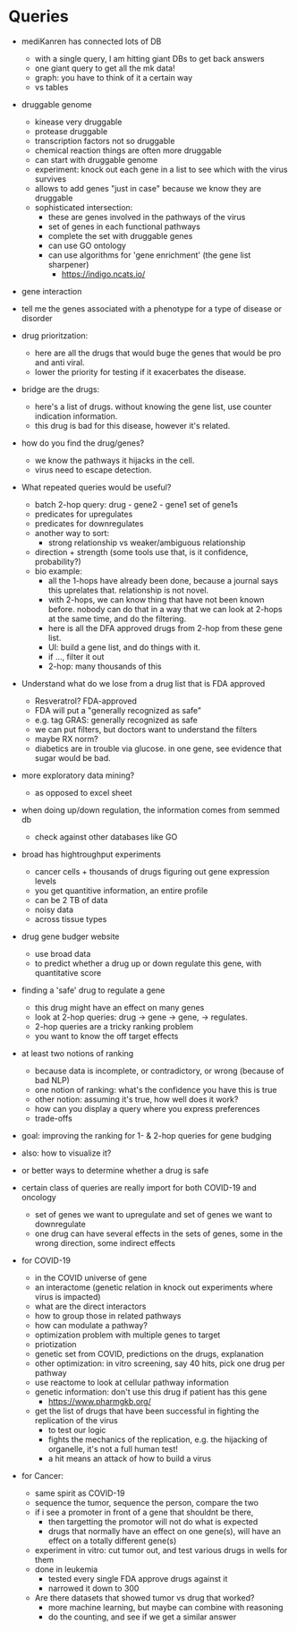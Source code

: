# Queries

- mediKanren has connected lots of DB
  - with a single query, I am hitting giant DBs to get back answers
  - one giant query to get all the mk data!
  - graph: you have to think of it a certain way
  - vs tables
  
- druggable genome
  - kinease very druggable
  - protease druggable
  - transcription factors not so druggable
  - chemical reaction things are often more druggable
  - can start with druggable genome
  - experiment: knock out each gene in a list to see which with the virus survives
  - allows to add genes "just in case" because we know they are druggable
  - sophisticated intersection:
    - these are genes involved in the pathways of the virus
    - set of genes in each functional pathways
    - complete the set with druggable genes
    - can use GO ontology
    - can use algorithms for 'gene enrichment' (the gene list sharpener)
      - https://indigo.ncats.io/
- gene interaction
- tell me the genes associated with a phenotype for a type of disease or disorder
- drug prioritzation:
  - here are all the drugs that would buge the genes that would be pro and anti viral.
  - lower the priority for testing if it exacerbates the disease.
- bridge are the drugs:
  - here's a list of drugs. without knowing the gene list, use counter indication information.
  - this drug is bad for this disease, however it's related.
- how do you find the drug/genes?
  - we know the pathways it hijacks in the cell.
  - virus need to escape detection.

- What repeated queries would be useful?
  - batch 2-hop query: drug - gene2 - gene1
    set of gene1s
  - predicates for upregulates
  - predicates for downregulates
  - another way to sort:
    - strong relationship vs weaker/ambiguous relationship
  - direction + strength (some tools use that, is it confidence, probability?)
  - bio example:
    - all the 1-hops have already been done, because a journal says this uprelates that. relationship is not novel.
    - with 2-hops, we can know thing that have not been known before. nobody can do that in a way that we can look at 2-hops at the same time, and do the filtering.
    - here is all the DFA approved drugs from 2-hop from these gene list.
    - UI: build a gene list, and do things with it.
    - if ..., filter it out
    - 2-hop: many thousands of this
- Understand what do we lose from a drug list that is FDA approved
  - Resveratrol? FDA-approved
  - FDA will put a "generally recognized as safe"
  - e.g. tag GRAS: generally recognized as safe
  - we can put filters, but doctors want to understand the filters
  - maybe RX norm?
  - diabetics are in trouble via glucose. in one gene, see evidence that sugar would be bad.

- more exploratory data mining?
  - as opposed to excel sheet

- when doing up/down regulation, the information comes from semmed db
  - check against other databases like GO
- broad has hightroughput experiments
  - cancer cells + thousands of drugs figuring out gene expression levels
  - you get quantitive information, an entire profile
  - can be 2 TB of data
  - noisy data
  - across tissue types
- drug gene budger website
  - use broad data
  - to predict whether a drug up or down regulate this gene, with quantitative score

- finding a 'safe' drug to regulate a gene
  - this drug might have an effect on many genes
  - look at 2-hop queries: drug -> gene -> gene, -> regulates.
  - 2-hop queries are a tricky ranking problem
  - you want to know the off target effects

- at least two notions of ranking
  - because data is incomplete, or contradictory, or wrong (because of bad NLP)
  - one notion of ranking: what's the confidence you have this is true
  - other notion: assuming it's true, how well does it work?
  - how can you display a query where you express preferences
  - trade-offs

- goal: improving the ranking for 1- & 2-hop queries for gene budging

- also: how to visualize it?

- or better ways to determine whether a drug is safe

- certain class of queries are really import for both COVID-19 and oncology
  - set of genes we want to upregulate and set of genes we want to downregulate
  - one drug can have several effects in the sets of genes, some in the wrong direction, some indirect effects

- for COVID-19
  - in the COVID universe of gene
  - an interactome (genetic relation in knock out experiments where virus is impacted)
  - what are the direct interactors
  - how to group those in related pathways
  - how can modulate a pathway?
  - optimization problem with multiple genes to target
  - priotization
  - genetic set from COVID, predictions on the drugs, explanation
  - other optimization: in vitro screening, say 40 hits, pick one drug per pathway
  - use reactome to look at cellular pathway information
  - genetic information: don't use this drug if patient has this gene
    - https://www.pharmgkb.org/
  - get the list of drugs that have been successful in fighting the replication of the virus
    - to test our logic
    - fights the mechanics of the replication, e.g. the hijacking of organelle, it's not a full human test!
    - a hit means an attack of how to build a virus
    

- for Cancer:
  - same spirit as COVID-19
  - sequence the tumor, sequence the person, compare the two
  - if i see a promoter in front of a gene that shouldnt be there,
    - then targetting the promotor will not do what is expected
    - drugs that normally have an effect on one gene(s), will have an effect on a totally different gene(s)
  - experiment in vitro: cut tumor out, and test various drugs in wells for them
  - done in leukemia
    - tested every single FDA approve drugs against it
    - narrowed it down to 300
   - Are there datasets that showed tumor vs drug that worked?
     - more machine learning, but maybe can combine with reasoning
     - do the counting, and see if we get a similar answer
  